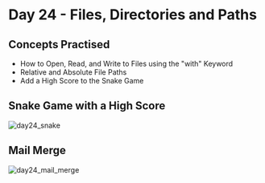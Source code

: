 # Day 24 - Files, Directories and Paths
## Concepts Practised
- How to Open, Read, and Write to Files using the "with" Keyword
- Relative and Absolute File Paths
- Add a High Score to the Snake Game
## Snake Game with a High Score
![day24_snake](https://user-images.githubusercontent.com/79554351/189262651-2a877ab2-123c-47cc-a2d6-b242413ca585.gif)

## Mail Merge
![day24_mail_merge](https://user-images.githubusercontent.com/79554351/189262707-b28f7b95-fe74-4de9-823d-7fe2878875c9.gif)
